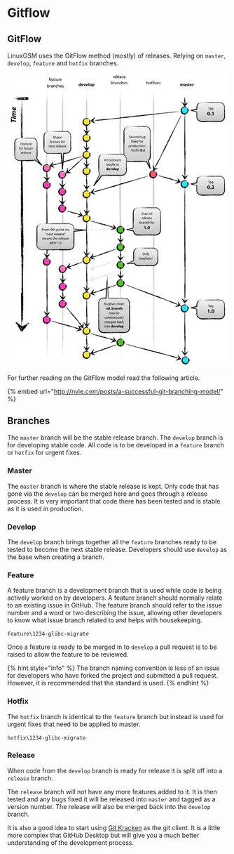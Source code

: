 # Gitflow

## GitFlow

LinuxGSM uses the GitFlow method \(mostly\) of releases. Relying on `master`, `develop`, `feature` and `hotfix` branches.

![GitFlow branching model](../.gitbook/assets/git-model-2x.png)

For further reading on the GitFlow model read the following article.

{% embed url="http://nvie.com/posts/a-successful-git-branching-model/" %}

## Branches

The `master` branch will be the stable release branch. The `develop` branch is for developing stable code. All code is to be developed in a `feature` branch or `hotfix` for urgent fixes. 

### Master

The `master` branch is where the stable release is kept. Only code that has gone via the `develop` can be merged here and goes through a release process. It is very important that code there has been tested and is stable as it is used in production.

### Develop

The `develop` branch brings together all the `feature` branches ready to be tested to become the next stable release. Developers should use `develop` as the base when creating a branch. 

### Feature

A feature branch is a development branch that is used while code is being actively worked on by developers. A feature branch should normally relate to an existing issue in GitHub. The feature branch should refer to the issue number and a word or two describing the issue, allowing other developers to know what issue branch related to and helps with housekeeping.

```text
feature\1234-glibc-migrate
```

Once a feature is ready to be merged in to `develop` a pull request is to be raised to allow the feature to be reviewed.

{% hint style="info" %}
The branch naming convention is less of an issue for developers who have forked the project and submitted a pull request. However, it is recommended that the standard is used.
{% endhint %}

### Hotfix

The `hotfix` branch is identical to the `feature` branch but instead is used for urgent fixes that need to be applied to master.

```text
hotfix\1234-glibc-migrate
```

### Release

When code from the `develop` branch is ready for release it is split off into a `release` branch. 

The `release` branch will not have any more features added to it. It is then tested and any bugs fixed it will be released into `master` and tagged as a version number. The release will also be merged back into the `develop` branch.

It is also a good idea to start using [Git Kracken](https://www.gitkraken.com/) as the git client. It is a little more complex that GitHub Desktop but will give you a much better understanding of the development process.



